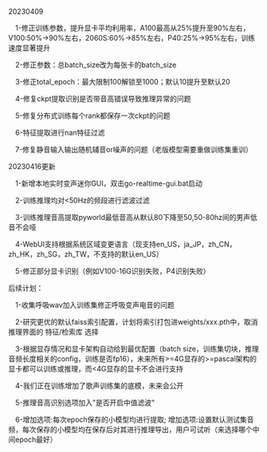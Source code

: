 20230409

&emsp;1-修正训练参数，提升显卡平均利用率，A100最高从25%提升至90%左右，V100:50%->90%左右，2060S:60%->85%左右，P40:25%->95%左右，训练速度显著提升

&emsp;2-修正参数：总batch_size改为每张卡的batch_size

&emsp;3-修正total_epoch：最大限制100解锁至1000；默认10提升至默认20

&emsp;4-修复ckpt提取识别是否带音高错误导致推理异常的问题

&emsp;5-修复分布式训练每个rank都保存一次ckpt的问题

&emsp;6-特征提取进行nan特征过滤

&emsp;7-修复静音输入输出随机辅音or噪声的问题（老版模型需要重做训练集重训）

20230416更新

&emsp;1-新增本地实时变声迷你GUI，双击go-realtime-gui.bat启动
  
&emsp;2-训练推理均对<50Hz的频段进行滤波过滤
  
&emsp;3-训练推理音高提取pyworld最低音高从默认80下降至50,50-80hz间的男声低音不会哑
  
&emsp;4-WebUI支持根据系统区域变更语言（现支持en_US，ja_JP，zh_CN，zh_HK，zh_SG，zh_TW，不支持的默认en_US）
  
&emsp;5-修正部分显卡识别（例如V100-16G识别失败，P4识别失败）

后续计划：

&emsp;1-收集呼吸wav加入训练集修正呼吸变声电音的问题

&emsp;2-研究更优的默认faiss索引配置，计划将索引打包进weights/xxx.pth中，取消推理界面的 特征/检索库 选择

&emsp;3-根据显存情况和显卡架构自动给到最优配置（batch size，训练集切块，推理音频长度相关的config，训练是否fp16），未来所有>=4G显存的>=pascal架构的显卡都可以训练或推理，而<4G显存的显卡不会进行支持

&emsp;4-我们正在训练增加了歌声训练集的底模，未来会公开

&emsp;5-推理音高识别选项加入"是否开启中值滤波"

&emsp;6-增加选项:每次epoch保存的小模型均进行提取; 增加选项:设置默认测试集音频，每次保存的小模型均在保存后对其进行推理导出，用户可试听（来选择哪个中间epoch最好）


